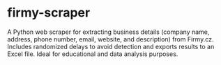 # firmy-scraper
A Python web scraper for extracting business details (company name, address, phone number, email, website, and description) from Firmy.cz. Includes randomized delays to avoid detection and exports results to an Excel file. Ideal for educational and data analysis purposes.
